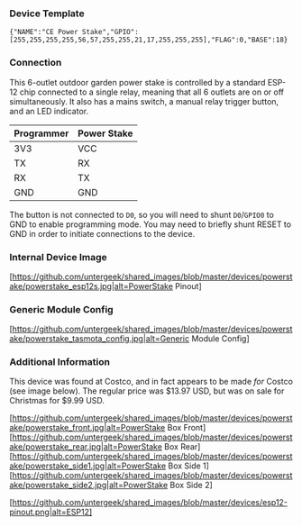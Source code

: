 
### Device Template
```
{"NAME":"CE Power Stake","GPIO":[255,255,255,255,56,57,255,255,21,17,255,255,255],"FLAG":0,"BASE":18}
```
### Connection
This 6-outlet outdoor garden power stake is controlled by a standard ESP-12 chip connected to a single relay, meaning that all 6 outlets are on or off simultaneously. It also has a mains switch, a manual relay trigger button, and an LED indicator.

|Programmer  | Power Stake        |
|------------|--------------------|
|        3V3 | VCC                |
|         TX | RX                 |
|         RX | TX                 |
|        GND | GND                |

The button is not connected to `D0`, so you will need to shunt `D0`/`GPIO0` to GND to enable programming mode. You may need to briefly shunt RESET to GND in order to initiate connections to the device.

### Internal Device Image
[https://github.com/untergeek/shared_images/blob/master/devices/powerstake/powerstake_esp12s.jpg|alt=PowerStake Pinout]
   
### Generic Module Config
[https://github.com/untergeek/shared_images/blob/master/devices/powerstake/powerstake_tasmota_config.jpg|alt=Generic Module Config] 

### Additional Information

This device was found at Costco, and in fact appears to be made _for_ Costco (see image below). The regular price was $13.97 USD, but was on sale for Christmas for $9.99 USD.

[https://github.com/untergeek/shared_images/blob/master/devices/powerstake/powerstake_front.jpg|alt=PowerStake Box Front]
[https://github.com/untergeek/shared_images/blob/master/devices/powerstake/powerstake_rear.jpg|alt=PowerStake Box Rear]
[https://github.com/untergeek/shared_images/blob/master/devices/powerstake/powerstake_side1.jpg|alt=PowerStake Box Side 1]
[https://github.com/untergeek/shared_images/blob/master/devices/powerstake/powerstake_side2.jpg|alt=PowerStake Box Side 2]

[https://github.com/untergeek/shared_images/blob/master/devices/esp12-pinout.png|alt=ESP12]